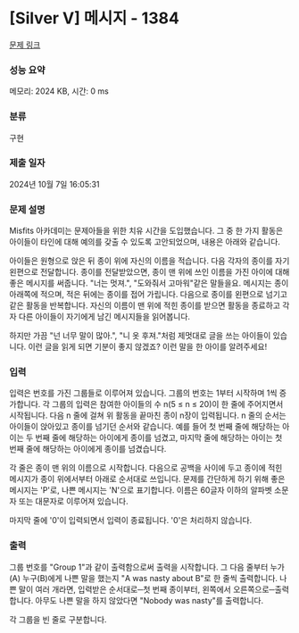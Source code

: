 # [Silver V] 메시지 - 1384 

[문제 링크](https://www.acmicpc.net/problem/1384) 

### 성능 요약

메모리: 2024 KB, 시간: 0 ms

### 분류

구현

### 제출 일자

2024년 10월 7일 16:05:31

### 문제 설명

<p>Misfits 아카데미는 문제아들을 위한 치유 시간을 도입했습니다. 그 중 한 가지 활동은 아이들이 타인에 대해 예의를 갖출 수 있도록 고안되었으며, 내용은 아래와 같습니다.</p>

<p>아이들은 원형으로 앉은 뒤 종이 위에 자신의 이름을 적습니다. 다음 각자의 종이를 자기 왼편으로 전달합니다. 종이를 전달받았으면, 종이 맨 위에 쓰인 이름을 가진 아이에 대해 좋은 메시지를 써줍니다. "너는 멋져.", "도와줘서 고마워"같은 말들을요. 메시지는 종이 아래쪽에 적으며, 적은 뒤에는 종이를 접어 가립니다. 다음으로 종이를 왼편으로 넘기고 같은 활동을 반복합니다. 자신의 이름이 맨 위에 적힌 종이를 받으면 활동을 종료하고 각자 다른 아이들이 자기에게 남긴 메시지들을 읽어봅니다.</p>

<p>하지만 가끔 "넌 너무 말이 많아.", "니 옷 후져."처럼 제멋대로 글을 쓰는 아이들이 있습니다. 이런 글을 읽게 되면 기분이 좋지 않겠죠? 이런 말을 한 아이를 알려주세요!</p>

### 입력 

 <p>입력은 번호를 가진 그룹들로 이루어져 있습니다. 그룹의 번호는 1부터 시작하며 1씩 증가합니다. 각 그룹의 입력은 참여한 아이들의 수 n(5 ≤ n ≤ 20)이 한 줄에 주어지면서 시작됩니다. 다음 n 줄에 걸쳐 위 활동을 끝마친 종이 n장이 입력됩니다. n 줄의 순서는 아이들이 앉아있고 종이를 넘기던 순서와 같습니다. 예를 들어 첫 번째 줄에 해당하는 아이는 두 번째 줄에 해당하는 아이에게 종이를 넘겼고, 마지막 줄에 해당하는 아이는 첫 번째 줄에 해당하는 아이에게 종이를 넘겼습니다.</p>

<p>각 줄은 종이 맨 위의 이름으로 시작합니다. 다음으로 공백을 사이에 두고 종이에 적힌 메시지가 종이 위에서부터 아래로 순서대로 쓰입니다. 문제를 간단하게 하기 위해 좋은 메시지는 'P'로, 나쁜 메시지는 'N'으로 표기합니다. 이름은 60글자 이하의 알파벳 소문자 또는 대문자로 이루어져 있습니다.</p>

<p>마지막 줄에 '0'이 입력되면서 입력이 종료됩니다. '0'은 처리하지 않습니다.</p>

### 출력 

 <p>그룹 번호를 "Group 1"과 같이 출력함으로써 출력을 시작합니다. 그 다음 줄부터 누가(A) 누구(B)에게 나쁜 말을 했는지 "A was nasty about B"로 한 줄씩 출력합니다. 나쁜 말이 여러 개라면, 입력받은 순서대로─첫 번째 종이부터, 왼쪽에서 오른쪽으로─출력합니다. 아무도 나쁜 말을 하지 않았다면 "<span style="font-family:Arial,"Helvetica Neue",Helvetica,Tahoma,sans-serif">Nobody was nasty"를 출력합니다.</span></p>

<p>각 그룹을 빈 줄로 구분합니다.</p>

